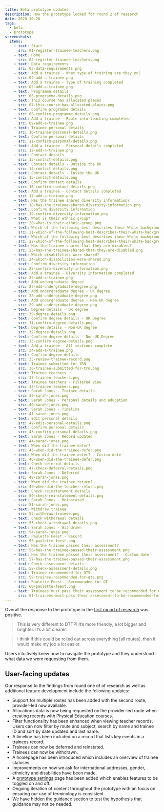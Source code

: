 ```yaml
---
title: Beta prototype updates
description: How the prototype looked for round 2 of research
date: 2020-10-26
tags:
  - beta
  - prototype
screenshots:
  items:
    - text: Start
      src: 01-register-trainee-teachers.png
    - text: Home
      src: 02-register-trainee-teachers.png
    - text: Data requirements
      src: 03-data-requirements.png
    - text: Add a trainee - What type of training are they on?
      src: 04-add-a-trainee.png
    - text: Add a trainee - Type of training completed
      src: 05-add-a-trainee.png
    - text: Programme details
      src: 06-programme-details.png
    - text: This course has allocated places
      src: 07-this-course-has-allocated-places.png
    - text: Confirm programme details
      src: 08-confirm-programme-details.png
    - text: Add a trainee - Route into teaching completed
      src: 09-add-a-trainee.png
    - text: Trainee personal details
      src: 10-trainee-personal-details.png
    - text: Confirm personal details
      src: 11-confirm-personal-details.png
    - text: Add a trainee - Personal details completed
      src: 12-add-a-trainee.png
    - text: Contact details
      src: 13-contact-details.png
    - text: Contact details - Outside the UK
      src: 14-contact-details.png
    - text: Contact details - Inside the UK
      src: 15-contact-details.png
    - text: Confirm contact details
      src: 16-confirm-contact-details.png
    - text: Add a trainee - Contact details completed
      src: 17-add-a-trainee.png
    - text: Has the trainee shared diversity information?
      src: 18-has-the-trainee-shared-diversity-information.png
    - text: Confirm diversity information
      src: 19-confirm-diversity-information.png
    - text: What is their ethnic group?
      src: 20-what-is-their-ethnic-group.png
    - text: Which of the following best describes their White background?
      src: 21-which-of-the-following-best-describes-their-white-background.png
    - text: Which of the following best describes their White background? - Another White background
      src: 22-which-of-the-following-best-describes-their-white-background.png
    - text: Has the trainee shared that they are disabled?
      src: 23-has-the-trainee-shared-that-they-are-disabled.png
    - text: Which disabilities were shared?
      src: 24-which-disabilities-were-shared.png
    - text: Confirm diversity information
      src: 25-confirm-diversity-information.png
    - text: Add a trainee - Diversity information completed
      src: 26-add-a-trainee.png
    - text: Add undergraduate degree
      src: 27-add-undergraduate-degree.png
    - text: Add undergraduate degree - UK degree
      src: 28-add-undergraduate-degree.png
    - text: Add undergraduate degree - Non-UK degree
      src: 29-add-undergraduate-degree.png
    - text: Degree details - UK degree
      src: 30-degree-details.png
    - text: Confirm degree details - UK Degree
      src: 31-confirm-degree-details.png
    - text: Degree details - Non-UK degree
      src: 32-degree-details.png
    - text: Confirm degree details - Non-UK Degree
      src: 33-confirm-degree-details.png
    - text: Add a trainee - All sections complete
      src: 34-add-a-trainee.png
    - text: Confirm degree details
      src: 35-review-trainee-record.png
    - text: Trainee submitted for TRN
      src: 36-trainee-submitted-for-trn.png
    - text: Trainee teachers
      src: 37-trainee-teachers.png
    - text: Trainee teachers - Filtered view
      src: 38-trainee-teachers.png
    - text: Sarah Jones - Trainee details
      src: 39-sarah-jones.png
    - text: Sarah Jones - Personal details and education
      src: 40-sarah-jones.png
    - text: Sarah Jones - Timeline
      src: 41-sarah-jones.png
    - text: Edit personal details
      src: 42-edit-personal-details.png
    - text: Confirm personal details
      src: 43-confirm-personal-details.png
    - text: Sarah Jones - Record updated
      src: 44-sarah-jones.png
    - text: When did the trainee defer?
      src: 45-when-did-the-trainee-defer.png
    - text: When did the trainee defer? - Custom date
      src: 46-when-did-the-trainee-defer.png
    - text: Check deferral details
      src: 47-check-deferral-details.png
    - text: Sarah Jones - Deferred
      src: 48-sarah-jones.png
    - text: When did the trainee return?
      src: 49-when-did-the-teacher-return.png
    - text: Check reinstatement details
      src: 50-check-reinstatement-details.png
    - text: Sarah Jones - Reinstated
      src: 51-sarah-jones.png
    - text: Withdraw trainee
      src: 52-withdraw-trainee.png
    - text: Check withdrawal details
      src: 53-check-withdrawal-details.png
    - text: Sarah Jones - Withdrawn
      src: 54-sarah-jones.png
    - text: Paulette Feest - Record
      src: 55-paulette-feest.png
    - text: Has the trainee passed their assessment?
      src: 56-has-the-trainee-passed-their-assessment.png
    - text: Has the trainee passed their assessment? - Custom date
      src: 57-has-the-trainee-passed-their-assessment.png
    - text: Check assessment details
      src: 58-check-assessment-details.png
    - text: Trainee recommended for QTS
      src: 59-trainee-recommended-for-qts.png
    - text: Paulette Feest - Recommended for QT
      src: 60-paulette-feest.png
    - text: Trainees must pass their assessment to be recommended for QTS
      src: 61-trainees-must-pass-their-assessment-to-be-recommended-for-qts.png
---
```


Overall the response to the prototype in the [first round of research](/register-trainee-teachers/beta-prototype-research-round-1/) was positive.

> This is very different to DTTP! It’s more friendly, a lot bigger and brighter. It’s a lot clearer.

> I think if this could be rolled out across everything [all routes], then it would make my job a lot easier.

Users intuitively knew how to navigate the prototype and they understood what data we were requesting from them.

## User-facing updates

Our response to the findings from round one of of research as well as additional feature development include the following updates:

- Support for multiple routes has been added with the second route, provider-led now available.
- Allocations data is now being requested on the provider-led route when creating records with Physical Education courses.
- Filter functionality has been enhanced when viewing teacher records. Users can now filter by route and subject, search by name and trainee ID and sort by date updated and last name.
- A timeline has been included on a record that lists key events in a trainees record.
- Trainees can now be deferred and reinstated.
- Trainees can now be withdrawn.
- A homepage has been introduced which includes an overview of trainee statuses.
- Improvements on how we ask for international addresses, gender, ethnicity and disabilities have been made.
- A [prototype settings](https://register-prototype.herokuapp.com/admin) page has been added which enables features to be toggled on and off.
- Ongoing iteration of content throughout the prototype with an focus on ensuring our use of terminology is consistent.
- We have hidden the guidance section to test the hypothesis that guidance may not be needed.
